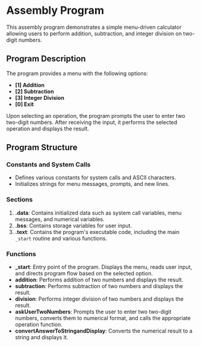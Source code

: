 # Assembly Program

This assembly program demonstrates a simple menu-driven calculator allowing users to perform addition, subtraction, and integer division on two-digit numbers.

## Program Description

The program provides a menu with the following options:
- **[1] Addition**
- **[2] Subtraction**
- **[3] Integer Division**
- **[0] Exit**

Upon selecting an operation, the program prompts the user to enter two two-digit numbers. After receiving the input, it performs the selected operation and displays the result.

## Program Structure

### Constants and System Calls
- Defines various constants for system calls and ASCII characters.
- Initializes strings for menu messages, prompts, and new lines.

### Sections
1. **.data**: Contains initialized data such as system call variables, menu messages, and numerical variables.
2. **.bss**: Contains storage variables for user input.
3. **.text**: Contains the program's executable code, including the main `_start` routine and various functions.

### Functions
- **_start**: Entry point of the program. Displays the menu, reads user input, and directs program flow based on the selected option.
- **addition**: Performs addition of two numbers and displays the result.
- **subtraction**: Performs subtraction of two numbers and displays the result.
- **division**: Performs integer division of two numbers and displays the result.
- **askUserTwoNumbers**: Prompts the user to enter two two-digit numbers, converts them to numerical format, and calls the appropriate operation function.
- **convertAnswerToStringandDisplay**: Converts the numerical result to a string and displays it.
